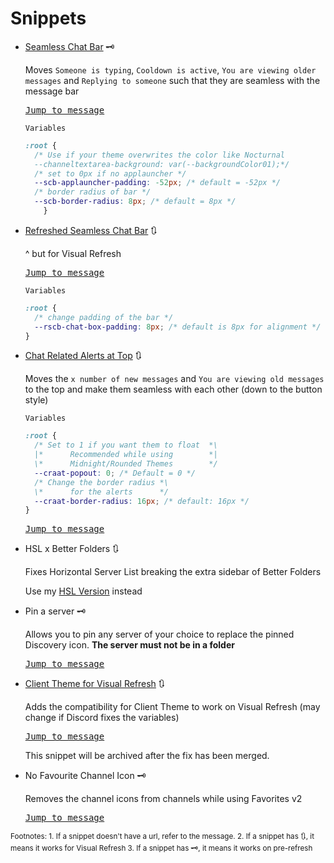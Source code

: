# Snippets

- [Seamless Chat Bar](https://nspc911.github.io/themes/vencord/SeamlessChatBar.theme.css) 🗝

  Moves `Someone is typing`, `Cooldown is active`, `You are viewing older messages` and `Replying to someone` such that they are seamless with the message bar

  [<kbd>Jump to message</kbd>](https://discord.com/channels/1015060230222131221/1028106818368589824/1322496323202715689)

  `Variables`

	```css
	:root {
	  /* Use if your theme overwrites the color like Nocturnal
	  --channeltextarea-background: var(--backgroundColor01);*/
	  /* set to 0px if no applauncher */
	  --scb-applauncher-padding: -52px; /* default = -52px */
	  /* border radius of bar */
	  --scb-border-radius: 8px; /* default = 8px */
		}
	```

- [Refreshed Seamless Chat Bar](https://nspc911.github.io/themes/vencord/RefreshedSeamlessChatBar.theme.css) 🔃

  ^ but for Visual Refresh

  [<kbd>Jump to message</kbd>](https://discord.com/channels/1015060230222131221/1028106818368589824/1354738654148427786)

  `Variables`

    ```css
	:root {
	  /* change padding of the bar */
	  --rscb-chat-box-padding: 8px; /* default is 8px for alignment */
	}
	```

- [Chat Related Alerts at Top](https://nspc911.github.io/themes/vencord/ChatRelatedAlertsAtTop.theme.css) 🔃

  Moves the `x number of new messages` and `You are viewing old messages` to the top and make them seamless with each other (down to the button style)

  `Variables`

    ```css
	:root {
	  /* Set to 1 if you want them to float  *\
	  |*      Recommended while using        *|
	  \*      Midnight/Rounded Themes        */
      --craat-popout: 0; /* Default = 0 */
	  /* Change the border radius *\
	  \*      for the alerts      */
      --craat-border-radius: 16px; /* default: 16px */
	}
    ```

  [<kbd>Jump to message</kbd>](https://discord.com/channels/1015060230222131221/1028106818368589824/1354756324285743216)

- HSL x Better Folders 🔃

  Fixes Horizontal Server List breaking the extra sidebar of Better Folders

  Use my [HSL Version](https://nspc911.github.io/themes/vencord/HorizontalServerList.theme.css) instead

- Pin a server 🗝

  Allows you to pin any server of your choice to replace the pinned Discovery icon. **The server must not be in a folder**

  [<kbd>Jump to message</kbd>](https://discord.com/channels/1015060230222131221/1028106818368589824/1327967783778254868)

- [Client Theme for Visual Refresh](https://nspc911.github.io/themes/vencord/VisualRefreshClientTheme.theme.css) 🔃

  Adds the compatibility for Client Theme to work on Visual Refresh (may change if Discord fixes the variables)

  [<kbd>Jump to message</kbd>](https://discord.com/channels/1015060230222131221/1028106818368589824/1331976527545368646)

  This snippet will be archived after the fix has been merged.

- No Favourite Channel Icon 🗝

  Removes the channel icons from channels while using Favorites v2

  [<kbd>Jump to message</kbd>](https://discord.com/channels/1015060230222131221/1028106818368589824/1337032719602946079)

<sub>
Footnotes:
1. If a snippet doesn't have a url, refer to the message.
2. If a snippet has <kbd>🔃</kbd>, it means it works for Visual Refresh
3. If a snippet has <kbd>🗝️</kbd>, it means it works on pre-refresh
<sub>
